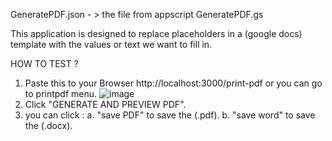 GeneratePDF.json - > the file from appscript GeneratePDF.gs

This application is designed to replace placeholders in a (google docs) template with the values or text we want to fill in.

HOW TO TEST  ?
1. Paste this to your Browser http://localhost:3000/print-pdf or you can go to printpdf menu.
![image](https://github.com/user-attachments/assets/77e28bed-bbe2-434e-a0bd-c284c3b1af6c)
2. Click "GENERATE AND PREVIEW PDF".
3. you can click :
      a. "save PDF" to save the (.pdf).
      b. "save word" to save the (.docx).
